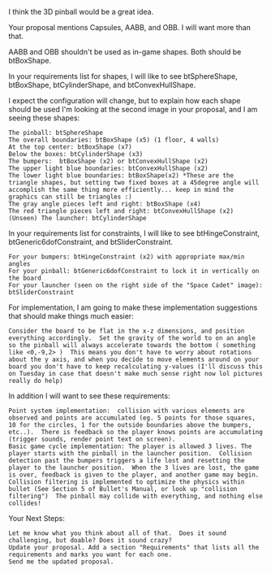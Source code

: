 I think the 3D pinball would be a great idea.

Your proposal mentions Capsules, AABB, and OBB.  I will want more than that.

AABB and OBB shouldn't be used as in-game shapes. Both should be btBoxShape.

In your requirements list for shapes, I will like to see btSphereShape, btBoxShape, btCylinderShape, and btConvexHullShape.  

I expect the configuration will change, but to explain how each shape should be used I'm looking at the second image in your proposal, and I am seeing these shapes:

    The pinball: btSphereShape
    The overall boundaries: btBoxShape (x5) (1 floor, 4 walls)
    At the top center: btBoxShape (x7)
    Below the boxes: btCylinderShape (x3)
    The bumpers:  btBoxShape (x2) or btConvexHullShape (x2)
    The upper light blue boundaries: btConvexHullShape (x2)
    The lower light blue boundaries: btBoxShape(x2) *These are the triangle shapes, but setting two fixed boxes at a 45degree angle will accomplish the same thing more efficiently... keep in mind the graphics can still be triangles :) 
    The gray angle pieces left and right: btBoxShape (x4)
    The red triangle pieces left and right: btConvexHullShape (x2)
    (Unseen) The launcher: btCylinderShape

In your requirements list for constraints, I will like to see btHingeConstraint, btGeneric6dofConstraint, and btSliderConstraint.

    For your bumpers: btHingeConstraint (x2) with appropriate max/min angles
    For your pinball: btGeneric6dofConstraint to lock it in vertically on the board
    For your launcher (seen on the right side of the "Space Cadet" image): btSliderConstraint

For implementation, I am going to make these implementation suggestions that should make things much easier:

    Consider the board to be flat in the x-z dimensions, and position everything accordingly.  Set the gravity of the world to on an angle so the pinball will always accelerate towards the bottom ( something like <0,-9,2> )  This means you don't have to worry about rotations about the y axis, and when you decide to move elements around on your board you don't have to keep recalculating y-values (I'll discuss this on Tuesday in case that doesn't make much sense right now lol pictures really do help)

In addition I will want to see these requirements:

    Point system implementation:  collision with various elements are observed and points are accumulated (eg. 5 points for those squares, 10 for the circles, 1 for the outside boundaries above the bumpers, etc..).  There is feedback so the player knows points are accumulating (trigger sounds, render point text on screen).
    Basic game cycle implementation: The player is allowed 3 lives. The player starts with the pinball in the launcher position.  Collision detection past the bumpers triggers a life lost and resetting the player to the launcher position.  When the 3 lives are lost, the game is over, feedback is given to the player, and another game may begin.
    Collision filtering is implemented to optimize the physics within bullet (See Section 5 of Bullet's Manual, or look up "collision filtering")  The pinball may collide with everything, and nothing else collides!

Your Next Steps:

    Let me know what you think about all of that.  Does it sound challenging, but doable? Does it sound crazy?
    Update your proposal. Add a section "Requirements" that lists all the requirements and marks you want for each one.
    Send me the updated proposal.
